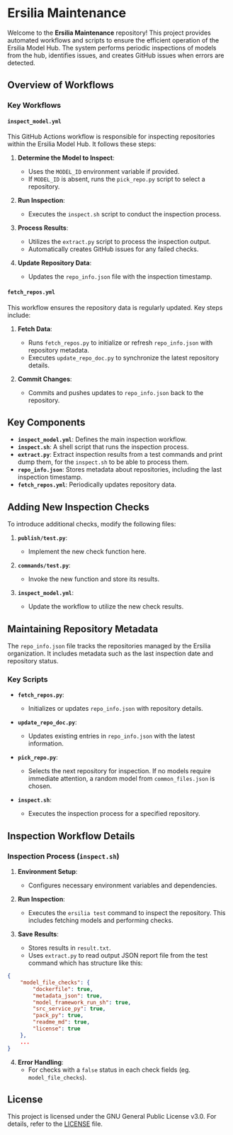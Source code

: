 # Ersilia Maintenance

Welcome to the **Ersilia Maintenance** repository! This project provides automated workflows and scripts to ensure the efficient operation of the Ersilia Model Hub. The system performs periodic inspections of models from the hub, identifies issues, and creates GitHub issues when errors are detected.

## Overview of Workflows

### Key Workflows

#### `inspect_model.yml`
This GitHub Actions workflow is responsible for inspecting repositories within the Ersilia Model Hub. It follows these steps:

1. **Determine the Model to Inspect**:
   - Uses the `MODEL_ID` environment variable if provided.
   - If `MODEL_ID` is absent, runs the `pick_repo.py` script to select a repository.

2. **Run Inspection**:
   - Executes the `inspect.sh` script to conduct the inspection process.

3. **Process Results**:
   - Utilizes the `extract.py` script to process the inspection output.
   - Automatically creates GitHub issues for any failed checks.

4. **Update Repository Data**:
   - Updates the `repo_info.json` file with the inspection timestamp.

#### `fetch_repos.yml`
This workflow ensures the repository data is regularly updated. Key steps include:

1. **Fetch Data**:
   - Runs `fetch_repos.py` to initialize or refresh `repo_info.json` with repository metadata.
   - Executes `update_repo_doc.py` to synchronize the latest repository details.

2. **Commit Changes**:
   - Commits and pushes updates to `repo_info.json` back to the repository.

## Key Components

- **`inspect_model.yml`**: Defines the main inspection workflow.
- **`inspect.sh`**: A shell script that runs the inspection process.
- **`extract.py`**: Extract inspection results from a test commands and print dump them, for the `inspect.sh` to be able to process them.
- **`repo_info.json`**: Stores metadata about repositories, including the last inspection timestamp.
- **`fetch_repos.yml`**: Periodically updates repository data.

## Adding New Inspection Checks
To introduce additional checks, modify the following files:

1. **`publish/test.py`**:
   - Implement the new check function here.

2. **`commands/test.py`**:
   - Invoke the new function and store its results.

3. **`inspect_model.yml`**:
   - Update the workflow to utilize the new check results.

## Maintaining Repository Metadata

The `repo_info.json` file tracks the repositories managed by the Ersilia organization. It includes metadata such as the last inspection date and repository status.

### Key Scripts

- **`fetch_repos.py`**:
  - Initializes or updates `repo_info.json` with repository details.

- **`update_repo_doc.py`**:
  - Updates existing entries in `repo_info.json` with the latest information.

- **`pick_repo.py`**:
  - Selects the next repository for inspection. If no models require immediate attention, a random model from `common_files.json` is chosen.

- **`inspect.sh`**:
  - Executes the inspection process for a specified repository.

## Inspection Workflow Details

### Inspection Process (`inspect.sh`)

1. **Environment Setup**:
   - Configures necessary environment variables and dependencies.

2. **Run Inspection**:
   - Executes the `ersilia test` command to inspect the repository. This includes fetching models and performing checks.

3. **Save Results**:
   - Stores results in `result.txt`.
   - Uses `extract.py` to read output JSON report file from the test command which has structure like this:

```json
{
    "model_file_checks": {
        "dockerfile": true,
        "metadata_json": true,
        "model_framework_run_sh": true,
        "src_service_py": true,
        "pack_py": true,
        "readme_md": true,
        "license": true
    },
    ...
}
```

4. **Error Handling**:
   - For checks with a `false` status in each check fields (eg. `model_file_checks`).

## License

This project is licensed under the GNU General Public License v3.0. For details, refer to the [LICENSE](LICENSE) file.
